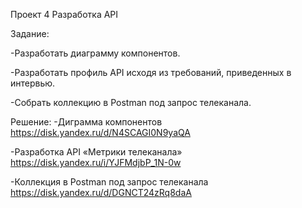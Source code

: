 Проект 4
Разработка API

Задание:

-Разработать диаграмму компонентов.

-Разработать профиль API исходя из требований, приведенных в интервью. 

-Собрать коллекцию в Postman под запрос телеканала.

Решение:
-Диграмма компонентов https://disk.yandex.ru/d/N4SCAGI0N9yaQA

-Разработка API «Метрики телеканала» https://disk.yandex.ru/i/YJFMdjbP_1N-0w

-Коллекция в Postman под запрос телеканала https://disk.yandex.ru/d/DGNCT24zRq8daA
